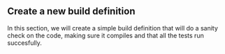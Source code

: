 ## Create a new build definition
In this section, we will create a simple build definition that will do a sanity check on the code, making sure it compiles and that all the tests run succesfully.

